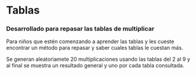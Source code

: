 # Tablas
### Desarrollado para repasar las tablas de multiplicar
Para niños que estén comenzando a aprender las tablas y les cueste encontrar un método para repasar y saber cuales tablas le cuestan más.

Se generan aleatoriamete 20 multiplicaciones usando las tablas del 2 al 9 y al final se muestra un resultado general y uno por cada tabla consultada.

